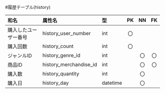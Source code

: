 #履歴テーブル(history)

|和名|属性名|型|PK|NN|FK|
|:---|:---|:---|:---:|:---:|:---:|
|購入したユーザー番号|history_user_number|int|〇|||
|購入回数|history_count|int|〇|||
|ジャンルID|history_genre_id|int||〇|〇|
|商品ID|history_merchandise_id|int||〇|〇|
|購入数|history_quantity|int||〇||
|購入日|history_day|datetime||〇||
